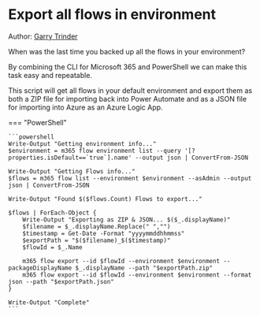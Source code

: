 # Export all flows in environment

Author: [Garry Trinder](https://garrytrinder.github.io/2021/01/export-all-flows-from-environment-cli-microsoft365)

When was the last time you backed up all the flows in your environment?

By combining the CLI for Microsoft 365 and PowerShell we can make this task easy and repeatable.

This script will get all flows in your default environment and export them as both a ZIP file for importing back into Power Automate and as a JSON file for importing into Azure as an Azure Logic App.

=== "PowerShell"

    ```powershell
    Write-Output "Getting environment info..."
    $environment = m365 flow environment list --query '[?properties.isDefault==`true`].name' --output json | ConvertFrom-JSON

    Write-Output "Getting Flows info..."
    $flows = m365 flow list --environment $environment --asAdmin --output json | ConvertFrom-JSON

    Write-Output "Found $($flows.Count) Flows to export..."

    $flows | ForEach-Object {
        Write-Output "Exporting as ZIP & JSON... $($_.displayName)"
        $filename = $_.displayName.Replace(" ","")
        $timestamp = Get-Date -Format "yyyymmddhhmmss"
        $exportPath = "$($filename)_$($timestamp)"
        $flowId = $_.Name
        
        m365 flow export --id $flowId --environment $environment --packageDisplayName $_.displayName --path "$exportPath.zip"
        m365 flow export --id $flowId --environment $environment --format json --path "$exportPath.json"
    }

    Write-Output "Complete"
    ```
